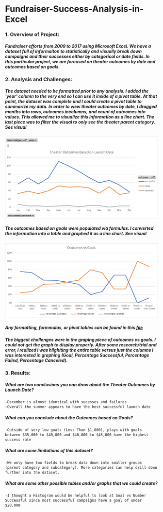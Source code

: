 # Fundraiser-Success-Analysis-in-Excel
### 1. Overview of Project:
##### Fundraiser efforts from 2009 to 2017 using Microsoft Excel. We have a dataset full of informaiton to statistically and visually break down campaigns and their successes either by categorical or date fields. In this particular project, we are forcused on theater outcomes by date and outcomes based on goals. 

### 2. Analysis and Challenges:
##### The dataset needed to be formatted prior to any analysis. I added the 'year' column to the very end so I can use it inside of a pivot table. At that point, the dataset was complete and I could create a pivot table to summarize my data. In order to view theater outcomes by date, I dragged months into rows, outcomes incolumns, and count of outcomes into values. This allowed me to visualize this information as a line chart. The last piece was to filter the visual to only see the theater parent category. See visual
![Theater_Outcomes_vs_Launch](https://github.com/maldonado91/Fundraiser-Success-Analysis-in-Excel/blob/main/Resources/Theater_Outcomes_vs_Launch.png)
##### The outcomes based on goals were populated via formulas. I converted the information into a table and graphed it as a line chart. See visual
![Outcomes_vs_Goals](https://github.com/maldonado91/Fundraiser-Success-Analysis-in-Excel/blob/main/Resources/Outcomes_vs_Goals.png)
##### Any formatting, formmulas, or pivot tables can be found in this [file](https://github.com/maldonado91/Fundraiser-Success-Analysis-in-Excel/blob/main/Kickstater_Challenge.xlsx)
##### The biggest challenges were in the graping piece of outcomes vs goals. I could not get the graph to display properly. After some research/trial and error, I realized I was hilghiting the entire table versus just the columns I was interested in graphing (Goal, Percentage Successful, Percentage Failed, Percentage Canceled).

### 3. Results:
##### What are two conclusions you can draw about the Theater Outcomes by Launch Date?
    -December is almost identical with sucesses and failures
    -Overall the summer appears to have the best successful launch date

##### What can you conclude about the Outcomes based on Goals?
    -Outside of very low goals (Less Than $1,000), plays with goals between $35,000 to $40,000 and $40,000 to $45,000 have the highest success rate

##### What are some limitations of this dataset?
    -We only have two fields to break data down into smaller groups (parent category and subcategory). More categories can help drill down further into the dataset.

##### What are some other possible tables and/or graphs that we could create?
    -I thought a Histogram would be helpful to look at Goal vs Number Successful since most successful campaigns have a goal of under $20,000